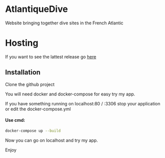 # AtlantiqueDive
Website bringing together dive sites in the French Atlantic

# Hosting
If you want to see the lattest release go [here](http://3.129.67.228/)



## Installation

Clone the github project

You will need docker and docker-compose for easy try my app.

If you have something running on localhost:80 / :3306 stop your application or edit the docker-compose.yml

#### Use cmd:
```sh
docker-compose up --build
```

Now you can go on localhost and try my app.

Enjoy
